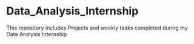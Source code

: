 # Data_Analysis_Internship
This repository includes Projects and weekly tasks completed during my Data Analysis Internship 
